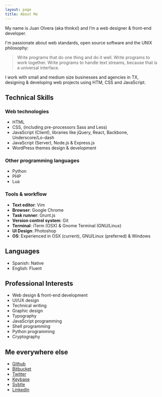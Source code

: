 ```yaml
---
layout: page
title: About Me 
---
```


My name is Juan Olvera (aka thinkxl) and I&rsquo;m a web designer &amp; front-end developer.

I'm passionate about web standards, open source software and the <abbr>UNIX</abbr> philosophy:

> Write programs that do one thing and do it well. Write programs to work together. Write programs to handle text streams, because that is a universal interface.

I work with small and medium size businesses and agencies in TX, designing &amp; developing web projects using <abbr>HTM</abbr>, <abbr>CSS</abbr> and JavaScript.

## Technical Skills

### Web technologies

- <abbr>HTML</abbr>
- <abbr>CSS</abbr>, (including pre-processors Sass and Less)
- JavaScript (Client), libraries like jQuery, React, Backbone, Underscore/Lo-dash
- JavaScript (Server), Node.js &amp; Express.js
- WordPress themes design &amp; development

### Other programming languages

- Python
- <abbr>PHP</abbr>
- Lua

### Tools &amp; workflow

- **Text editor**: Vim
- **Browser**: Google Chrome
- **Task runner**: Grunt.js
- **Version control system**: Git
- **Terminal**: iTerm (<abbr>OSX</abbr>) &amp; Gnome Terminal (<abbr>GNU</abbr>/Linux)
- **UI Design**: Photoshop
- **OS**: Experienced in <abbr>OSX</abbr> (current), <abbr>GNU</abbr>/Linux (preferred) &amp; Windows

## Languages

- Spanish: Native
- English: Fluent

## Professional Interests

- Web design &amp; front-end development
- <abbr>UI</abbr>/<abbr>UX</abbr> design 
- Technical writing 
- Graphic design 
- Typography
- JavaScript programming
- Shell programming
- Python programming
- Cryptography

## Me everywhere else

- [Github](http://github.com/thinkxl)
- [Bitbucket](http://bitbucket.com/thinkxl)
- [Twitter](http://twitter.com/thinkxl)
- [Keybase](http://keybase.io/thinkxl)
- [Svbtle](http://thinkxl.svbtle.com)
- [LinkedIn](http://linkedin.com/in/juanolvera/)
